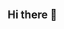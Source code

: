 ## Hi there 👋

<!--
**CHK404/CHK404** is a ✨ _special_ ✨ repository because its `README.md` (this file) appears on your GitHub profile.

Here are some ideas to get you started:
## 📫 Contact

[![Gmail](https://img.shields.io/badge/Gmail-D14836?style=flat&logo=gmail&logoColor=white)](mailto:azbxabcd4@gmail.com) 
---

## 🛠 Tech Stack

- **Languages & Frameworks**  
  ![C#](https://img.shields.io/badge/C%23-239120?style=flat&logo=c-sharp) 
  ![C++](https://img.shields.io/badge/C%2B%2B-00599C?style=flat&logo=c-plusplus)

- **Video Processing & ML**  
  ![OpenCV](https://img.shields.io/badge/OpenCV-5C3EE8?style=flat&logo=opencv) 
  ![YOLO](https://img.shields.io/badge/YOLO-FF0000?style=flat&logo=yolo)

- **Database**  
  ![MySQL](https://img.shields.io/badge/MySQL-4479A1?style=flat&logo=mysql) 
  ![MS SQL](https://img.shields.io/badge/MSSQL-CC2927?style=flat&logo=microsoft-sql-server)

- **Dev Tools & IDEs**  
  ![Visual Studio](https://img.shields.io/badge/VS%20Studio-5C2D91?style=flat&logo=visual-studio)
  ![MySQL Workbench](https://img.shields.io/badge/Workbench-00758F?style=flat&logo=mysql)
  ![Notion](https://img.shields.io/badge/Notion-000000?style=flat&logo=notion)

---

## 🔧 Tools & IDEs

- VS Code / Visual Studio  
- MySQL Workbench  
- Postman  
- PyCharm / Rider  

---

## 📈 GitHub Stats

<p align="center">
  <img src="https://github-readme-stats.vercel.app/api?username=your-github-id&show_icons=true&theme=vue-dark" width="45%" />
  <img src="https://github-readme-stats.vercel.app/api/top-langs/?username=your-github-id&layout=compact&theme=vue-dark" width="45%" />
</p>

---

- 🔭 I’m currently working on ...
- 🌱 I’m currently learning ...
- 👯 I’m looking to collaborate on ...
- 🤔 I’m looking for help with ...
- 💬 Ask me about ...
- 📫 How to reach me: ...
- 😄 Pronouns: ...
- ⚡ Fun fact: ...
-->
